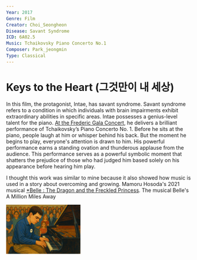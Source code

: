 ```yaml
---
Year: 2017
Genre: Film
Creator: Choi_Seongheon
Disease: Savant Syndrome
ICD: 6A02.5
Music: Tchaikovsky Piano Concerto No.1
Composer: Park_jeongmin
Type: Classical
---
```


# Keys to the Heart (그것만이 내 세상)

In this film, the protagonist, Intae, has savant syndrome. Savant syndrome refers to a condition in which individuals with brain impairments exhibit extraordinary abilities in specific areas. Intae possesses a genius-level talent for the piano. [At the Frederic Gala Concert](https://youtu.be/fLt6uvYrxRk?si=cRNHLoz3sFVuJv5c), he delivers a brilliant performance of Tchaikovsky’s Piano Concerto No. 1. Before he sits at the piano, people laugh at him or whisper behind his back. But the moment he begins to play, everyone's attention is drawn to him. His powerful performance earns a standing ovation and thunderous applause from the audience. This performance serves as a powerful symbolic moment that shatters the prejudice of those who had judged him based solely on his appearance before hearing him play.

I thought this work was similar to mine because it also showed how music is used in a story about overcoming and growing. Mamoru Hosoda's 2021 musical [*Belle : The Dragon and the Freckled Princess](huh_yejin.md). The musical Belle's A Million Miles Away

<img src="./choi_jeongin_img.png" alt="image depicting AIDS" style="width:40%;" />

